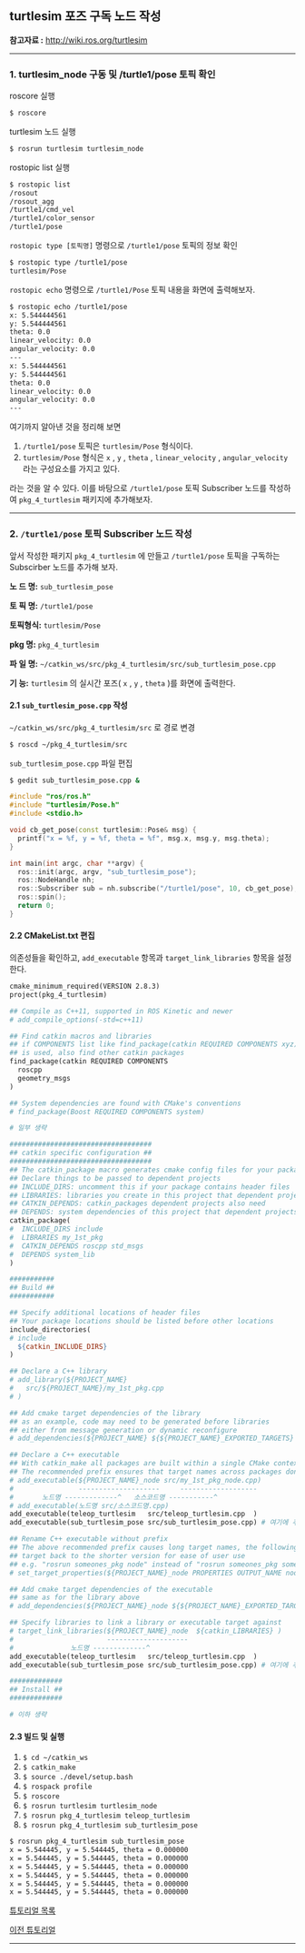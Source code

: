 ## turtlesim 포즈 구독 노드 작성

**참고자료 :** <http://wiki.ros.org/turtlesim>



---

### 1. turtlesim_node 구동 및 /turtle1/pose 토픽 확인


roscore 실행

```bash
$ roscore 
```

turtlesim 노드 실행

```bash
$ rosrun turtlesim turtlesim_node
```
rostopic list 실행

```bash
$ rostopic list
/rosout
/rosout_agg
/turtle1/cmd_vel
/turtle1/color_sensor
/turtle1/pose
```

`rostopic type [토픽명]`  명령으로  `/turtle1/pose` 토픽의 정보 확인

```bash
$ rostopic type /turtle1/pose 
turtlesim/Pose
```

`rostopic echo` 명령으로 `/turtle1/Pose` 토픽 내용을 화면에 출력해보자.

```bash
$ rostopic echo /turtle1/pose 
x: 5.544444561
y: 5.544444561
theta: 0.0
linear_velocity: 0.0
angular_velocity: 0.0
---
x: 5.544444561
y: 5.544444561
theta: 0.0
linear_velocity: 0.0
angular_velocity: 0.0
---
```

여기까지 알아낸 것을 정리해 보면

1. `/turtle1/pose` 토픽은 `turtlesim/Pose` 형식이다.
2. `turtlesim/Pose` 형식은 `x` ,  `y` ,  `theta` ,  `linear_velocity` ,  `angular_velocity` 라는 구성요소를 가지고 있다.

라는 것을 알 수 있다. 이를 바탕으로 `/turtle1/pose` 토픽 Subscriber 노드를 작성하여 `pkg_4_turtlesim` 패키지에 추가해보자.



---

### 2. `/turtle1/pose` 토픽 Subscriber 노드 작성

앞서 작성한 패키지 `pkg_4_turtlesim` 에 만들고 `/turtle1/pose`  토픽을 구독하는 Subscirber 노드를 추가해 보자. 

**노  드  명:** `sub_turtlesim_pose`

**토  픽  명:** `/turtle1/pose`

**토픽형식:** `turtlesim/Pose`

**pkg    명:** `pkg_4_turtlesim`

**파  일  명:** `~/catkin_ws/src/pkg_4_turtlesim/src/sub_turtlesim_pose.cpp`

**기       능:** `turtlesim` 의 실시간 포즈( `x` ,  `y` ,  `theta` )를 화면에 출력한다. 



#### 2.1 `sub_turtlesim_pose.cpp` 작성

`~/catkin_ws/src/pkg_4_turtlesim/src` 로 경로 변경

```bash
$ roscd ~/pkg_4_turtlesim/src
```

`sub_turtlesim_pose.cpp` 파일 편집

```bash
$ gedit sub_turtlesim_pose.cpp &
```

```c++
#include "ros/ros.h"
#include "turtlesim/Pose.h"
#include <stdio.h>

void cb_get_pose(const turtlesim::Pose& msg) {
  printf("x = %f, y = %f, theta = %f", msg.x, msg.y, msg.theta);
}

int main(int argc, char **argv) {
  ros::init(argc, argv, "sub_turtlesim_pose");
  ros::NodeHandle nh;
  ros::Subscriber sub = nh.subscribe("/turtle1/pose", 10, cb_get_pose);
  ros::spin();
  return 0;
}
```



#### 2.2 CMakeList.txt 편집

의존성들을 확인하고,  `add_executable` 항목과 `target_link_libraries` 항목을 설정 한다.

```makefile
cmake_minimum_required(VERSION 2.8.3)
project(pkg_4_turtlesim)

## Compile as C++11, supported in ROS Kinetic and newer
# add_compile_options(-std=c++11)

## Find catkin macros and libraries
## if COMPONENTS list like find_package(catkin REQUIRED COMPONENTS xyz)
## is used, also find other catkin packages
find_package(catkin REQUIRED COMPONENTS
  roscpp
  geometry_msgs
)

## System dependencies are found with CMake's conventions
# find_package(Boost REQUIRED COMPONENTS system)

# 일부 생략

###################################
## catkin specific configuration ##
###################################
## The catkin_package macro generates cmake config files for your package
## Declare things to be passed to dependent projects
## INCLUDE_DIRS: uncomment this if your package contains header files
## LIBRARIES: libraries you create in this project that dependent projects also need
## CATKIN_DEPENDS: catkin_packages dependent projects also need
## DEPENDS: system dependencies of this project that dependent projects also need
catkin_package(
#  INCLUDE_DIRS include
#  LIBRARIES my_1st_pkg
#  CATKIN_DEPENDS roscpp std_msgs
#  DEPENDS system_lib
)

###########
## Build ##
###########

## Specify additional locations of header files
## Your package locations should be listed before other locations
include_directories(
# include
  ${catkin_INCLUDE_DIRS}
)

## Declare a C++ library
# add_library(${PROJECT_NAME}
#   src/${PROJECT_NAME}/my_1st_pkg.cpp
# )

## Add cmake target dependencies of the library
## as an example, code may need to be generated before libraries
## either from message generation or dynamic reconfigure
# add_dependencies(${PROJECT_NAME} ${${PROJECT_NAME}_EXPORTED_TARGETS} ${catkin_EXPORTED_TARGETS})

## Declare a C++ executable
## With catkin_make all packages are built within a single CMake context
## The recommended prefix ensures that target names across packages don't collide
# add_executable(${PROJECT_NAME}_node src/my_1st_pkg_node.cpp)
#                --------------------     -------------------
#       노드명 -------------^   소스코드명 -----------^
# add_executable(노드명 src/소스코드명.cpp)
add_executable(teleop_turtlesim   src/teleop_turtlesim.cpp  )
add_executable(sub_turtlesim_pose src/sub_turtlesim_pose.cpp) # 여기에 추가

## Rename C++ executable without prefix
## The above recommended prefix causes long target names, the following renames the
## target back to the shorter version for ease of user use
## e.g. "rosrun someones_pkg node" instead of "rosrun someones_pkg someones_pkg_node"
# set_target_properties(${PROJECT_NAME}_node PROPERTIES OUTPUT_NAME node PREFIX "")

## Add cmake target dependencies of the executable
## same as for the library above
# add_dependencies(${PROJECT_NAME}_node ${${PROJECT_NAME}_EXPORTED_TARGETS} ${catkin_EXPORTED_TARGETS})

## Specify libraries to link a library or executable target against
# target_link_libraries(${PROJECT_NAME}_node  ${catkin_LIBRARIES} )
#                       --------------------
#              노드명 -------------^
add_executable(teleop_turtlesim   src/teleop_turtlesim.cpp  )
add_executable(sub_turtlesim_pose src/sub_turtlesim_pose.cpp) # 여기에 추가

#############
## Install ##
#############

# 이하 생략
```



#### 2.3 빌드 및 실행

1. `$ cd ~/catkin_ws` 
2. `$ catkin_make` 
3. `$ source ./devel/setup.bash` 
4. `$ rospack profile` 
5. `$ roscore` 
6. `$ rosrun turtlesim turtlesim_node` 
7. `$ rosrun pkg_4_turtlesim teleop_turtlesim` 
8. `$ rosrun pkg_4_turtlesim sub_turtlesim_pose` 

```bash
$ rosrun pkg_4_turtlesim sub_turtlesim_pose
x = 5.544445, y = 5.544445, theta = 0.000000
x = 5.544445, y = 5.544445, theta = 0.000000
x = 5.544445, y = 5.544445, theta = 0.000000
x = 5.544445, y = 5.544445, theta = 0.000000
x = 5.544445, y = 5.544445, theta = 0.000000
x = 5.544445, y = 5.544445, theta = 0.000000
```



[튜토리얼 목록](../README.md)

[이전 튜토리얼](./teleop_turtlesim.md)

---

[^1]:**rospack** : ROS 패키지 관리 도구 rospack은 dpkg 와 pkg-config 의 일부분이다. rospack의 주된 기능은 ROS_ROOT 및   ROS_PACKAGE_PATH의 패키지를 크롤링하고 각 패키지의 manifest.xml을 읽고 구문을 분석하며 모든 패키지에 대한 완전한 의존성 트리를 구성하는 것이다. <br>
[^2]: **rospack profile** : rospack의 성능은 매니페스트 파일을 포함하지 않는 매우 광범위하고 깊은 디렉토리 구조의 존재로 인해 악영향을 받을 수 있다. 이러한 디렉토리가 rospack의 검색 경로에 있으면, 패키지를 찾을 수 없다는 것을 발견하기 위해서만 크롤링하는 데 많은 시간을 소비 할 수 있다. 이러한 디렉토리에 rospack_nosubdirs 파일을 작성하여이 대기 시간을 방지 할 수 있다. rospack이 성가신 속도로 느리게 실행되는 것처럼 보이는 경우 profile 명령을 사용하여 크롤링 할 가장 느린 20 개의 트리를 인쇄하거나 profile --length = N을 사용하여 가장 느린 N 개의 트리를 인쇄 할 수 있다.

